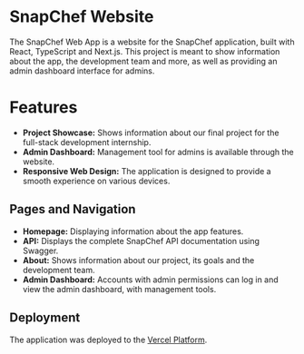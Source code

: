 # SnapChef Website

The SnapChef Web App is a website for the SnapChef application, built with React, TypeScript and Next.js. This project is meant to show information about the app, the development team and more, as well as providing an admin dashboard interface for admins.

# Features

- **Project Showcase:** Shows information about our final project for the full-stack development internship.
- **Admin Dashboard:** Management tool for admins is available through the website.
- **Responsive Web Design:** The application is designed to provide a smooth experience on various devices.

## Pages and Navigation

- **Homepage:** Displaying information about the app features.
- **API:** Displays the complete SnapChef API documentation using Swagger.
- **About:** Shows information about our project, its goals and the development team.
- **Admin Dashboard:** Accounts with admin permissions can log in and view the admin dashboard, with management tools.

## Deployment
The application was deployed to the [Vercel Platform](https://vercel.com).
